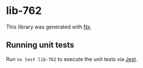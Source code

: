 # lib-762

This library was generated with [Nx](https://nx.dev).

## Running unit tests

Run `nx test lib-762` to execute the unit tests via [Jest](https://jestjs.io).
